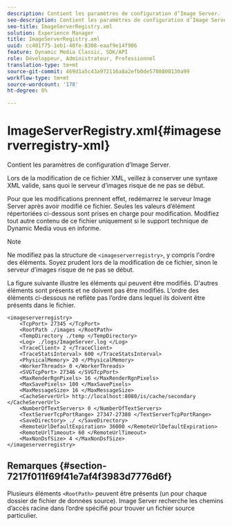 ```yaml
---
description: Contient les paramètres de configuration d’Image Server.
seo-description: Contient les paramètres de configuration d’Image Server.
seo-title: ImageServerRegistry.xml
solution: Experience Manager
title: ImageServerRegistry.xml
uuid: cc401f75-1eb1-40fe-8308-eaaf9e14f906
feature: Dynamic Media Classic, SDK/API
role: Développeur, Administrateur, Professionnel
translation-type: tm+mt
source-git-commit: 469d1a5c43a972116a8a2efb0de5708800130a99
workflow-type: tm+mt
source-wordcount: '178'
ht-degree: 0%

---
```



# ImageServerRegistry.xml{#imageserverregistry-xml}

Contient les paramètres de configuration d’Image Server.

Lors de la modification de ce fichier XML, veillez à conserver une syntaxe XML valide, sans quoi le serveur d’images risque de ne pas se début.

Pour que les modifications prennent effet, redémarrez le serveur Image Server après avoir modifié ce fichier. Seules les valeurs d’élément répertoriées ci-dessous sont prises en charge pour modification. Modifiez tout autre contenu de ce fichier uniquement si le support technique de Dynamic Media vous en informe.

>[!NOTE]
>
>Ne modifiez pas la structure de `<imageserverregistry>`, y compris l&#39;ordre des éléments. Soyez prudent lors de la modification de ce fichier, sinon le serveur d’images risque de ne pas se début.

La figure suivante illustre les éléments qui peuvent être modifiés. D&#39;autres éléments sont présents et ne doivent pas être modifiés. L’ordre des éléments ci-dessous ne reflète pas l’ordre dans lequel ils doivent être présents dans le fichier.

```
<imageserverregistry>
    <TcpPort> 27345 </TcpPort>    
    <RootPath ./images </RootPath>
    <TempDirectory ./temp </TempDirectory>
    <Log> ./logs/ImageServer.log </Log>
    <TraceClient> 2 </TraceClient>
    <TraceStatsInterval> 600 </TraceStatsInterval>
    <PhysicalMemory> 20 </PhysicalMemory>
    <WorkerThreads> 0 </WorkerThreads>
    <SVGTcpPort> 27346 </SVGTcpPort>
    <MaxRenderRgnPixels> 16 </MaxRenderRgnPixels>
    <MaxSavePixels> 100 </MaxSavePixels>
    <MaxMessageSize> 16 </MaxMessageSize>
    <CacheServerUrl> http://localhost:8080/is/cache/secondary </CacheServerUrl>
    <NumberOfTextServers> 0 </NumberOfTextServers>
    <TextServerTcpPortRange> 27347-27380 </TextServerTcpPortRange>
    <SaveDirectory> ./ </SaveDirectory>
    <RemoteUrlDefaultExpiration> 36000 </RemoteUrlDefaultExpiration>
    <RemoteUrlTimeout> 60 </RemoteUrlTimeout>
    <MaxNonDsfSize> 4 </MaxNonDsfSize>
</imageserverregistry>
```

## Remarques {#section-7217f011f69f41e7af4f3983d7776d6f}

Plusieurs éléments `<RootPath>` peuvent être présents (un pour chaque dossier de fichier de données source). Image Server recherche les chemins d’accès racine dans l’ordre spécifié pour trouver un fichier source particulier.
